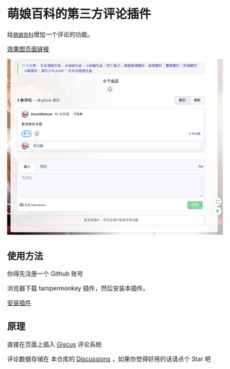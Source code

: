 # 萌娘百科的第三方评论插件

给[`萌娘百科`](https://zh.moegirl.org.cn/Mainpage)增加一个评论的功能。

[效果图页面链接](https://zh.moegirl.org.cn/%E6%AD%BB%E4%BA%A1%E7%AC%94%E8%AE%B0)

![效果图](https://raw.githubusercontent.com/AzumWatson/moegirl-comment/main/screenshots/iasjdoaufbwi.png)

## 使用方法

你得先注册一个 Github 账号

浏览器下载 tampermonkey 插件，然后安装本插件。

[安装插件](https://greasyfork.org/zh-CN/scripts/454792-%E8%90%8C%E5%A8%98%E7%99%BE%E7%A7%91%E7%AC%AC%E4%B8%89%E6%96%B9%E8%AF%84%E8%AE%BA%E6%8F%92%E4%BB%B6)

## 原理

直接在页面上插入 [Giscus](https://giscus.app/zh-CN) 评论系统

评论数据存储在 本仓库的 [Discussions](https://github.com/AzumWatson/moegirl-comment/discussions) ，如果你觉得好用的话请点个 Star 吧
